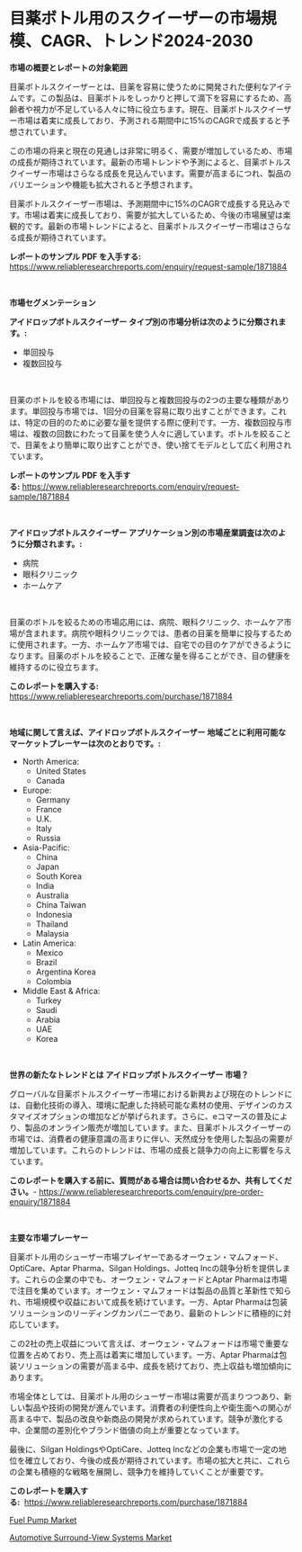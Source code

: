<p><h1>目薬ボトル用のスクイーザーの市場規模、CAGR、トレンド2024-2030</h1></p><p><strong>市場の概要とレポートの対象範囲</strong></p>
<p><p>目薬ボトルスクイーザーとは、目薬を容易に使うために開発された便利なアイテムです。この製品は、目薬ボトルをしっかりと押して滴下を容易にするため、高齢者や視力が不足している人々に特に役立ちます。現在、目薬ボトルスクイーザー市場は着実に成長しており、予測される期間中に15%のCAGRで成長すると予想されています。</p><p>この市場の将来と現在の見通しは非常に明るく、需要が増加しているため、市場の成長が期待されています。最新の市場トレンドや予測によると、目薬ボトルスクイーザー市場はさらなる成長を見込んでいます。需要が高まるにつれ、製品のバリエーションや機能も拡大されると予想されます。</p><p>目薬ボトルスクイーザー市場は、予測期間中に15%のCAGRで成長する見込みです。市場は着実に成長しており、需要が拡大しているため、今後の市場展望は楽観的です。最新の市場トレンドによると、目薬ボトルスクイーザー市場はさらなる成長が期待されています。</p></p>
<p><strong>レポートのサンプル PDF を入手する:</strong> <a href="https://www.reliableresearchreports.com/enquiry/request-sample/1871884">https://www.reliableresearchreports.com/enquiry/request-sample/1871884</a></p>
<p>&nbsp;</p>
<p><strong>市場セグメンテーション</strong></p>
<p><strong>アイドロップボトルスクイーザー タイプ別の市場分析は次のように分類されます。:</strong></p>
<p><ul><li>単回投与</li><li>複数回投与</li></ul></p>
<p>&nbsp;</p>
<p><p>目薬のボトルを絞る市場には、単回投与と複数回投与の2つの主要な種類があります。単回投与市場では、1回分の目薬を容易に取り出すことができます。これは、特定の目的のために必要な量を提供する際に便利です。一方、複数回投与市場は、複数の回数にわたって目薬を使う人々に適しています。ボトルを絞ることで、目薬をより簡単に取り出すことができ、使い捨てモデルとして広く利用されています。</p></p>
<p><strong>レポートのサンプル PDF を入手する:</strong>&nbsp;<a href="https://www.reliableresearchreports.com/enquiry/request-sample/1871884">https://www.reliableresearchreports.com/enquiry/request-sample/1871884</a></p>
<p>&nbsp;</p>
<p><strong> アイドロップボトルスクイーザー アプリケーション別の市場産業調査は次のように分類されます。:</strong></p>
<p><ul><li>病院</li><li>眼科クリニック</li><li>ホームケア</li></ul></p>
<p>&nbsp;</p>
<p><p>目薬のボトルを絞るための市場応用には、病院、眼科クリニック、ホームケア市場が含まれます。病院や眼科クリニックでは、患者の目薬を簡単に投与するために使用されます。一方、ホームケア市場では、自宅での目のケアができるようになります。目薬のボトルを絞ることで、正確な量を得ることができ、目の健康を維持するのに役立ちます。</p></p>
<p><strong>このレポートを購入する:</strong>&nbsp; <a href="https://www.reliableresearchreports.com/purchase/1871884">https://www.reliableresearchreports.com/purchase/1871884</a></p>
<p>&nbsp;</p>
<p><strong>地域に関して言えば、アイドロップボトルスクイーザー 地域ごとに利用可能なマーケットプレーヤーは次のとおりです。:</strong></p>
<p><ul>
    <li>
        North America:
        <ul>
            <li>United States</li>
            <li>Canada</li>
        </ul>
    </li>
    <li>
        Europe:
        <ul>
            <li>Germany</li>
            <li>France</li>
            <li>U.K.</li>
            <li>Italy</li>
            <li>Russia</li>
        </ul>
    </li>
    <li>
        Asia-Pacific:
        <ul>
            <li>China</li>
            <li>Japan</li>
            <li>South Korea</li>
            <li>India</li>
            <li>Australia</li>
            <li>China Taiwan</li>
            <li>Indonesia</li>
            <li>Thailand</li>
            <li>Malaysia</li>
        </ul>
    </li>
    <li>
        Latin America:
        <ul>
            <li>Mexico</li>
            <li>Brazil</li>
            <li>Argentina Korea</li>
            <li>Colombia</li>
        </ul>
    </li>
    <li>
        Middle East & Africa:
        <ul>
            <li>Turkey</li>
            <li>Saudi</li>
            <li>Arabia</li>
            <li>UAE</li>
            <li>Korea</li>
        </ul>
    </li>
    </ul></p>
<p>&nbsp;</p>
<p><strong>世界の新たなトレンドとは アイドロップボトルスクイーザー 市場？</strong></p>
<p><p>グローバルな目薬ボトルスクイーザー市場における新興および現在のトレンドには、自動化技術の導入、環境に配慮した持続可能な素材の使用、デザインのカスタマイズオプションの増加などが挙げられます。さらに、eコマースの普及により、製品のオンライン販売が増加しています。また、目薬ボトルスクイーザーの市場では、消費者の健康意識の高まりに伴い、天然成分を使用した製品の需要が増加しています。これらのトレンドは、市場の成長と競争力の向上に影響を与えています。</p></p>
<p><strong>このレポートを購入する前に、質問がある場合は問い合わせるか、共有してください。</strong>- <a href="https://www.reliableresearchreports.com/enquiry/pre-order-enquiry/1871884">https://www.reliableresearchreports.com/enquiry/pre-order-enquiry/1871884</a></p>
<p>&nbsp;</p>
<p><strong>主要な市場プレーヤー</strong></p>
<p><p>目薬ボトル用のシューザー市場プレイヤーであるオーウェン・マムフォード、OptiCare、Aptar Pharma、Silgan Holdings、Jotteq Incの競争分析を提供します。これらの企業の中でも、オーウェン・マムフォードとAptar Pharmaは市場で注目を集めています。オーウェン・マムフォードは製品の品質と革新性で知られ、市場規模や収益において成長を続けています。一方、Aptar Pharmaは包装ソリューションのリーディングカンパニーであり、最新のトレンドに積極的に対応しています。</p><p>この2社の売上収益について言えば、オーウェン・マムフォードは市場で重要な位置を占めており、売上高は着実に増加しています。一方、Aptar Pharmaは包装ソリューションの需要が高まる中、成長を続けており、売上収益も増加傾向にあります。</p><p>市場全体としては、目薬ボトル用のシューザー市場は需要が高まりつつあり、新しい製品や技術の開発が進んでいます。消費者の利便性向上や衛生面への関心が高まる中で、製品の改良や新商品の開発が求められています。競争が激化する中、企業間の差別化やブランド価値の向上が重要となっています。</p><p>最後に、Silgan HoldingsやOptiCare、Jotteq Incなどの企業も市場で一定の地位を確立しており、今後の成長が期待されています。市場の拡大と共に、これらの企業も積極的な戦略を展開し、競争力を維持していくことが重要です。</p></p>
<p><strong>このレポートを購入する:</strong>&nbsp;&nbsp;<a href="https://www.reliableresearchreports.com/purchase/1871884">https://www.reliableresearchreports.com/purchase/1871884</a></p>
<p><p><a href="https://circular-yam-9b9.notion.site/Fuel-Pump-Market-Dynamics-2024-2031-Also-about-Its-Market-Trends-Projections-and-Opportunities-d26b91bc8034435882eaf7215e424a73">Fuel Pump Market</a></p><p><a href="https://copper-carbon-84f.notion.site/Automotive-Surround-View-Systems-Market-Size-Market-Trends-and-Growth-Outlook-forecasted-for-perio-fc34ec2131504918afa8a5cdfb3b4bd1">Automotive Surround-View Systems Market</a></p></p>